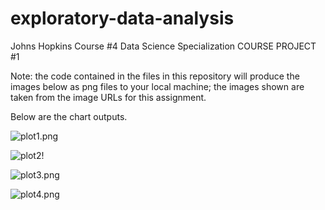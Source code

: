# exploratory-data-analysis
Johns Hopkins Course #4 Data Science Specialization
COURSE PROJECT #1

Note: the code contained in the files in this repository will produce the images below as png files to your local machine; the images shown are taken from the image URLs for this assignment. 

Below are the chart outputs.

![plot1.png](https://raw.githubusercontent.com/paulmattheww/exdata-course-project-1/master/figure/unnamed-chunk-2.png)

![plot2!](https://raw.githubusercontent.com/paulmattheww/exdata-course-project-1/master/figure/unnamed-chunk-3.png)

![plot3.png](https://raw.githubusercontent.com/paulmattheww/exdata-course-project-1/master/figure/unnamed-chunk-4.png)

![plot4.png](https://raw.githubusercontent.com/paulmattheww/exdata-course-project-1/master/figure/unnamed-chunk-5.png)
